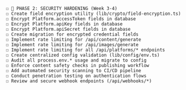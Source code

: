      ☐ 🔐 PHASE 2: SECURITY HARDENING (Week 3-4)
     ☐ Create field encryption utility (lib/crypto/field-encryption.ts)
     ☐ Encrypt Platform.accessToken fields in database
     ☐ Encrypt Platform.apiKey fields in database
     ☐ Encrypt Platform.apiSecret fields in database
     ☐ Create migration for encrypted credential fields
     ☐ Implement rate limiting for /api/content/generate
     ☐ Implement rate limiting for /api/images/generate
     ☐ Implement rate limiting for all /api/platforms/* endpoints
     ☐ Create centralized config validation (lib/config/env.ts)
     ☐ Audit all process.env.* usage and migrate to config
     ☐ Enforce content safety checks in publishing workflow
     ☐ Add automated security scanning to CI/CD pipeline
     ☐ Conduct penetration testing on authentication flows
     ☐ Review and secure webhook endpoints (/api/webhooks/*)

